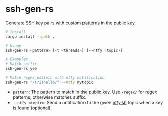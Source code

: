 # ssh-gen-rs

Generate SSH key pairs with custom patterns in the public key.

```bash
# Install
cargo install --path .

# Usage
ssh-gen-rs <pattern> [-t <threads>] [--ntfy <topic>]

# Examples
# Match suffix
ssh-gen-rs yee

# Match regex pattern with ntfy notification
ssh-gen-rs "/(?i)hello/" --ntfy mytopic
```

- `pattern`: The pattern to match in the public key. Use `/regex/` for regex patterns, otherwise matches suffix.
- `--ntfy <topic>`: Send a notification to the given [ntfy.sh](https://ntfy.sh) topic when a key is found (optional).
